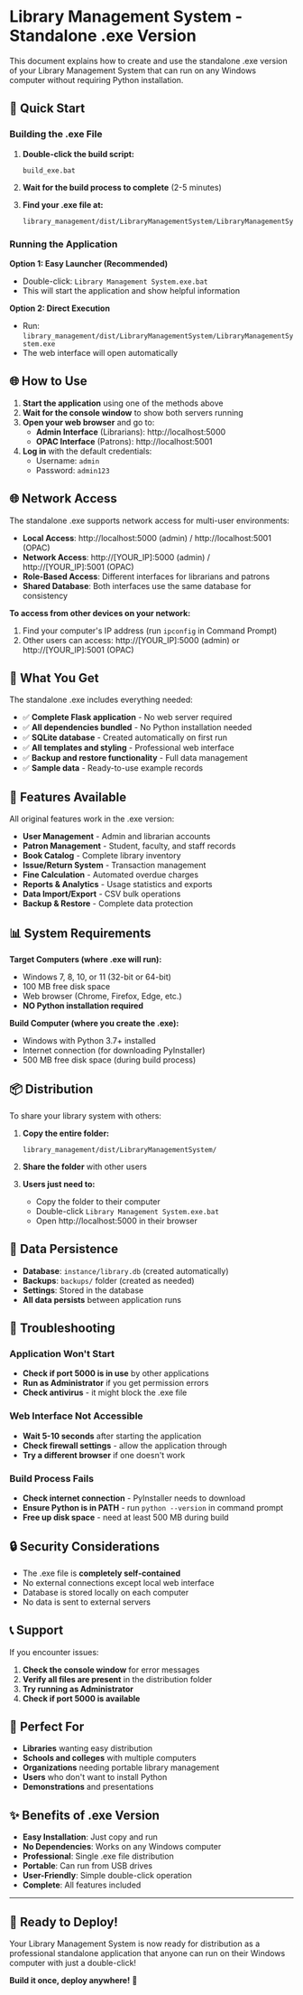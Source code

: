 # Library Management System - Standalone .exe Version

This document explains how to create and use the standalone .exe version of your Library Management System that can run on any Windows computer without requiring Python installation.

## 🚀 Quick Start

### Building the .exe File

1. **Double-click the build script:**
   ```
   build_exe.bat
   ```

2. **Wait for the build process to complete** (2-5 minutes)

3. **Find your .exe file at:**
   ```
   library_management/dist/LibraryManagementSystem/LibraryManagementSystem.exe
   ```

### Running the Application

**Option 1: Easy Launcher (Recommended)**
- Double-click: `Library Management System.exe.bat`
- This will start the application and show helpful information

**Option 2: Direct Execution**
- Run: `library_management/dist/LibraryManagementSystem/LibraryManagementSystem.exe`
- The web interface will open automatically

## 🌐 How to Use

1. **Start the application** using one of the methods above
2. **Wait for the console window** to show both servers running
3. **Open your web browser** and go to:
   - **Admin Interface** (Librarians): http://localhost:5000
   - **OPAC Interface** (Patrons): http://localhost:5001
4. **Log in** with the default credentials:
   - Username: `admin`
   - Password: `admin123`

## 🌐 Network Access

The standalone .exe supports network access for multi-user environments:

- **Local Access**: http://localhost:5000 (admin) / http://localhost:5001 (OPAC)
- **Network Access**: http://[YOUR_IP]:5000 (admin) / http://[YOUR_IP]:5001 (OPAC)
- **Role-Based Access**: Different interfaces for librarians and patrons
- **Shared Database**: Both interfaces use the same database for consistency

**To access from other devices on your network:**
1. Find your computer's IP address (run `ipconfig` in Command Prompt)
2. Other users can access: http://[YOUR_IP]:5000 (admin) or http://[YOUR_IP]:5001 (OPAC)

## 📁 What You Get

The standalone .exe includes everything needed:

- ✅ **Complete Flask application** - No web server required
- ✅ **All dependencies bundled** - No Python installation needed
- ✅ **SQLite database** - Created automatically on first run
- ✅ **All templates and styling** - Professional web interface
- ✅ **Backup and restore functionality** - Full data management
- ✅ **Sample data** - Ready-to-use example records

## 🔧 Features Available

All original features work in the .exe version:

- **User Management** - Admin and librarian accounts
- **Patron Management** - Student, faculty, and staff records
- **Book Catalog** - Complete library inventory
- **Issue/Return System** - Transaction management
- **Fine Calculation** - Automated overdue charges
- **Reports & Analytics** - Usage statistics and exports
- **Data Import/Export** - CSV bulk operations
- **Backup & Restore** - Complete data protection

## 📊 System Requirements

**Target Computers (where .exe will run):**
- Windows 7, 8, 10, or 11 (32-bit or 64-bit)
- 100 MB free disk space
- Web browser (Chrome, Firefox, Edge, etc.)
- **NO Python installation required**

**Build Computer (where you create the .exe):**
- Windows with Python 3.7+ installed
- Internet connection (for downloading PyInstaller)
- 500 MB free disk space (during build process)

## 📦 Distribution

To share your library system with others:

1. **Copy the entire folder:**
   ```
   library_management/dist/LibraryManagementSystem/
   ```

2. **Share the folder** with other users

3. **Users just need to:**
   - Copy the folder to their computer
   - Double-click `Library Management System.exe.bat`
   - Open http://localhost:5000 in their browser

## 🔄 Data Persistence

- **Database**: `instance/library.db` (created automatically)
- **Backups**: `backups/` folder (created as needed)
- **Settings**: Stored in the database
- **All data persists** between application runs

## 🚨 Troubleshooting

### Application Won't Start
- **Check if port 5000 is in use** by other applications
- **Run as Administrator** if you get permission errors
- **Check antivirus** - it might block the .exe file

### Web Interface Not Accessible
- **Wait 5-10 seconds** after starting the application
- **Check firewall settings** - allow the application through
- **Try a different browser** if one doesn't work

### Build Process Fails
- **Check internet connection** - PyInstaller needs to download
- **Ensure Python is in PATH** - run `python --version` in command prompt
- **Free up disk space** - need at least 500 MB during build

## 🔒 Security Considerations

- The .exe file is **completely self-contained**
- No external connections except local web interface
- Database is stored locally on each computer
- No data is sent to external servers

## 📞 Support

If you encounter issues:

1. **Check the console window** for error messages
2. **Verify all files are present** in the distribution folder
3. **Try running as Administrator**
4. **Check if port 5000 is available**

## 🎯 Perfect For

- **Libraries** wanting easy distribution
- **Schools and colleges** with multiple computers
- **Organizations** needing portable library management
- **Users** who don't want to install Python
- **Demonstrations** and presentations

## ✨ Benefits of .exe Version

- **Easy Installation**: Just copy and run
- **No Dependencies**: Works on any Windows computer
- **Professional**: Single .exe file distribution
- **Portable**: Can run from USB drives
- **User-Friendly**: Simple double-click operation
- **Complete**: All features included

---

## 🎉 **Ready to Deploy!**

Your Library Management System is now ready for distribution as a professional standalone application that anyone can run on their Windows computer with just a double-click!

**Build it once, deploy anywhere!** 🚀
